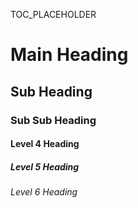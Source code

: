 TOC_PLACEHOLDER

# Main Heading
## Sub Heading
### Sub Sub Heading
#### Level 4 Heading
##### Level 5 Heading
###### Level 6 Heading
